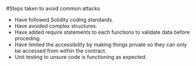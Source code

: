 #Steps taken to avoid common attacks

* Have followed Solidity coding standards.
* Have avoided complex structures.
* Have added require statements to each functions to validate data before proceding.
* Have limited the accessibility by making things private so they can only be accessed from within the contract.
* Unit testing to unsure code is functioning as expected.
